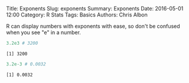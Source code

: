 Title: Exponents
Slug: exponents
Summary: Exponents
Date: 2016-05-01 12:00
Category: R Stats
Tags: Basics
Authors: Chris Albon



R can display numbers with exponents with ease, so don't be confused when you see "e" in a number.


```R
3.2e3 # 3200
```




    [1] 3200




```R
3.2e-3 # 0.0032
```




    [1] 0.0032
